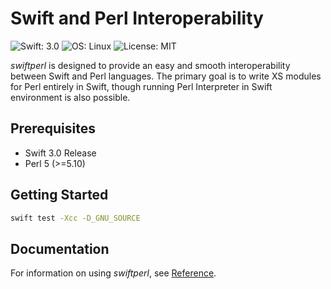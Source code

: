 # Swift and Perl Interoperability

![Swift: 3.0](https://img.shields.io/badge/Swift-3.0-orange.svg)
![OS: Linux](https://img.shields.io/badge/OS-Linux-brightgreen.svg)
![License: MIT](https://img.shields.io/badge/License-MIT-blue.svg)

*swiftperl* is designed to provide an easy and smooth interoperability between Swift and Perl languages.
The primary goal is to write XS modules for Perl entirely in Swift,
though running Perl Interpreter in Swift environment is also possible.

## Prerequisites

* Swift 3.0 Release
* Perl 5 (>=5.10)

## Getting Started

```sh
swift test -Xcc -D_GNU_SOURCE
```

## Documentation

For information on using *swiftperl*, see [Reference](https://my-mail-ru.github.io/swiftperl/).
